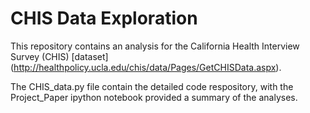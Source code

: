# CHIS Data Exploration
This repository contains an analysis for the California Health Interview Survey (CHIS) [dataset] (http://healthpolicy.ucla.edu/chis/data/Pages/GetCHISData.aspx).

The CHIS_data.py file contain the detailed code respository, with the Project_Paper ipython notebook provided a summary of the analyses.